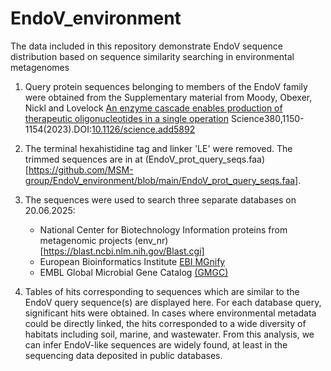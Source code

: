 # EndoV_environment
The data included in this repository demonstrate EndoV sequence distribution based on sequence similarity searching in environmental metagenomes

1. Query protein sequences belonging to members of the EndoV family were obtained from the Supplementary material from Moody, Obexer, Nickl and Lovelock [An enzyme cascade enables production of therapeutic oligonucleotides in a single operation](https://www.science.org/doi/10.1126/science.add5892) Science380,1150-1154(2023).DOI:[10.1126/science.add5892](https://dx.doi.org/10.1126/science.add5892)

2. The terminal hexahistidine tag and linker 'LE' were removed. The trimmed sequences are in at (EndoV_prot_query_seqs.faa)[https://github.com/MSM-group/EndoV_environment/blob/main/EndoV_prot_query_seqs.faa].

3. The sequences were used to search three separate databases on 20.06.2025:
	- National Center for Biotechnology Information proteins from metagenomic projects (env_nr)[https://blast.ncbi.nlm.nih.gov/Blast.cgi]
	- European Bioinformatics Institute [EBI MGnify](https://www.ebi.ac.uk/metagenomics/sequence-search/)
	- EMBL Global Microbial Gene Catalog [(GMGC)](https://gmgc.embl.de/search.cgi)

4. Tables of hits corresponding to sequences which are similar to the EndoV query sequence(s) are displayed here. For each database query, significant hits were obtained. In cases where environmental metadata could be directly linked, the hits corresponded to a wide diversity of habitats including soil, marine, and wastewater. From this analysis, we can infer EndoV-like sequences are widely found, at least in the sequencing data deposited in public databases.
